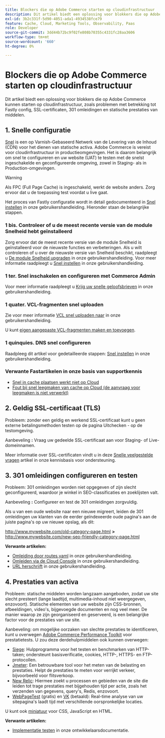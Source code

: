 ```yaml
---
title: Blockers die op Adobe Commerce starten op cloudinfrastructuur
description: Dit artikel biedt een oplossing voor blokkers die op Adobe Commerce kunnen starten op cloudinfrastructuur, zoals problemen met betrekking tot Fastly config, SSL-certificaten, 301 omleidingen en statische prestaties van middelen.
exl-id: 3b2c331f-5d90-4051-ada1-4934538fce79
feature: Cache, Cloud, Marketing Tools, Observability, Paas
role: Developer
source-git-commit: 3dd44b72bc9f02fe808b70355c4331fc28aa3606
workflow-type: tm+mt
source-wordcount: '660'
ht-degree: 0%

---
```


# Blockers die op Adobe Commerce starten op cloudinfrastructuur

Dit artikel biedt een oplossing voor blokkers die op Adobe Commerce kunnen starten op cloudinfrastructuur, zoals problemen met betrekking tot Fastly config, SSL-certificaten, 301 omleidingen en statische prestaties van middelen.

## 1. Snelle configuratie

[Snel](https://www.fastly.com/) is een op Varnish-Gebaseerd Netwerk van de Levering van de Inhoud (CDN) voor het dienen van statische activa. Adobe Commerce is vereist voor cloudinfrastructuur in productieomgevingen. Het is daarom belangrijk om snel te configureren en uw website (UAT) te testen met de snelst ingeschakelde en geconfigureerde omgeving, zowel in Staging- als in Production-omgevingen.

>[!WARNING]
>
>Als FPC (Full Page Cache) is ingeschakeld, werkt de website anders. Zorg ervoor dat u de toepassing test voordat u live gaat.

Het proces van Fastly configuratie wordt in detail gedocumenteerd in [Snel instellen](https://experienceleague.adobe.com/docs/commerce-cloud-service/user-guide/cdn/setup-fastly/fastly-configuration.html) in onze gebruikershandleiding. Hieronder staan de belangrijke stappen.

### 1 bis. Controleer of u de meest recente versie van de module Snelheid hebt geïnstalleerd

Zorg ervoor dat de meest recente versie van de module Snelheid is geïnstalleerd voor de nieuwste functies en verbeteringen. Als u wilt controleren of u over de nieuwste versie van Snelheid beschikt, raadpleegt u [De module Snelheid upgraden](https://experienceleague.adobe.com/docs/commerce-cloud-service/user-guide/cdn/setup-fastly/fastly-configuration.html#upgrade-the-fastly-module) in onze gebruikershandleiding. Voor meer informatie raadpleegt u [Snel instellen](https://experienceleague.adobe.com/docs/commerce-cloud-service/user-guide/cdn/setup-fastly/fastly-configuration.html) in onze gebruikershandleiding.

### 1 ter. Snel inschakelen en configureren met Commerce Admin

Voor meer informatie raadpleegt u [Krijg uw snelle geloofsbrieven](https://experienceleague.adobe.com/docs/commerce-cloud-service/user-guide/cdn/setup-fastly/fastly-configuration.html#get-fastly-credentials) in onze gebruikershandleiding.

### 1 quater. VCL-fragmenten snel uploaden

Zie voor meer informatie [VCL snel uploaden naar](https://experienceleague.adobe.com/docs/commerce-cloud-service/user-guide/cdn/setup-fastly/fastly-configuration.html) in onze gebruikershandleiding.

U kunt [eigen aangepaste VCL-fragmenten maken en toevoegen](https://experienceleague.adobe.com/docs/commerce-cloud-service/user-guide/cdn/custom-vcl-snippets/fastly-vcl-custom-snippets.html).

### 1 quinquies. DNS snel configureren


Raadpleeg dit artikel voor gedetailleerde stappen: [Snel instellen](https://experienceleague.adobe.com/docs/commerce-cloud-service/user-guide/cdn/setup-fastly/fastly-configuration.html#update-dns-configuration-with-development-settings) in onze gebruikershandleiding.

### Verwante Fastartikelen in onze basis van supportkennis

* [Snel in cache plaatsen werkt niet op Cloud](/help/troubleshooting/miscellaneous/fastly-caching-is-not-working-on-magento-cloud.md)
* [Fout bij snel leegmaken van cache op Cloud (de aanvraag voor leegmaken is niet verwerkt)](/help/troubleshooting/miscellaneous/error-purging-fastly-cache-on-cloud-the-purge-request-was-not-processed-successfully.md)

## 2. Geldig SSL-certificaat (TLS)

Probleem: zonder een geldig en werkend SSL-certificaat kunt u geen externe betalingsmethoden testen op de pagina Uitchecken - op de testomgeving.

Aanbeveling **:** Vraag uw gedeelde SSL-certificaat aan voor Staging- of Live-domeinnamen.

Meer informatie over SSL-certificaten vindt u in deze [Snelle veelgestelde vragen](/help/announcements/adobe-commerce-announcements/magento-ssl-tls-certificate-requirements-and-clean-up.md) artikel in onze kennisbasis voor ondersteuning.

## 3. 301 omleidingen configureren en testen

Probleem: 301 omleidingen worden niet opgegeven of zijn slecht geconfigureerd, waardoor je winkel in SEO-classificaties en zoeklijsten valt.

Aanbeveling **:** Configureer en test de 301 omleidingen zorgvuldig.

Als u van een oude website naar een nieuwe migreert, leiden de 301 omleidingen uw klanten van de eerder geïndexeerde oude pagina&#39;s aan de juiste pagina&#39;s op uw nieuwe opslag, als dit:

http://www.mywebsite.com/old-category-page.html **>** http://www.mywebsite.com/new-seo-friendly-category-page.html

**Verwante artikelen:**

* [Omleiding door routes.yaml](https://experienceleague.adobe.com/docs/commerce-cloud-service/user-guide/configure/routes/redirects.html) in onze gebruikershandleiding.
* [Omleiden via de Cloud Console](https://experienceleague.adobe.com/docs/commerce-cloud-service/user-guide/project/overview.html) in onze gebruikershandleiding.
* [URL herschrijft](https://experienceleague.adobe.com/docs/commerce-admin/marketing/seo/url-rewrites/url-rewrite.html) in onze gebruikershandleiding.

## 4. Prestaties van activa

Probleem: statische middelen worden langzaam aangeboden, zodat uw site slecht presteert (lange laadtijd, multimedia-inhoud niet weergegeven, enzovoort). Statische elementen van uw website zijn CSS-bronnen, afbeeldingen, video&#39;s, bijgevoegde documenten en nog veel meer. De manier waarop ze zijn georganiseerd en geserveerd, is een belangrijke factor voor de prestaties van uw site.

Aanbeveling: om mogelijke oorzaken van slechte prestaties te identificeren, kunt u overwegen [Adobe Commerce Performance Toolkit](https://github.com/magento/magento2/tree/2.3/setup/performance-toolkit) voor prestatietests. U zou deze derdehulpmiddelen ook kunnen overwegen:

* [Siege](https://www.joedog.org/siege-home/): Hulpprogramma voor het testen en benchmarken van HTTP-taken; ondersteunt basisverificatie, cookies, HTTP-, HTTPS- en FTP-protocollen.
* [Jmeter](https://jmeter.apache.org/): Een betrouwbare tool voor het meten van de belasting en prestaties. Helpt de prestaties te meten voor verrijkt verkeer, bijvoorbeeld voor flitsverkoop.
* [New Relic](https://support.newrelic.com/): Hiermee zoekt u processen en gebieden van de site die leiden tot trage prestaties met bijgehouden tijd per actie, zoals het verzenden van gegevens, query&#39;s, Redis, enzovoort.
* [WebPageTest](https://www.webpagetest.org/) (gratis) en [VK](https://www.pingdom.com/) (betaald): Real-time analyse van uw sitepagina&#39;s laadt tijd met verschillende oorspronkelijke locaties.

U kunt ook [miniatuur](https://experienceleague.adobe.com/docs/commerce-cloud-service/user-guide/configure-store/store-settings.html) voor CSS, JavaScript en HTML.

**Verwante artikelen:**

* [Implementatie testen](https://experienceleague.adobe.com/docs/commerce-cloud-service/user-guide/develop/test/staging-and-production.html) in onze ontwikkelaarsdocumentatie.
